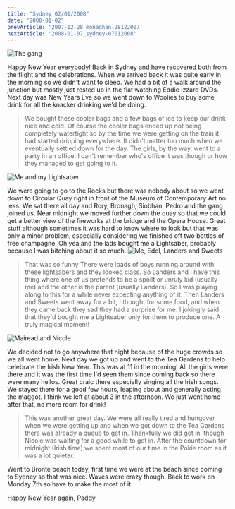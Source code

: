```yaml
---
title: "Sydney 02/01/2008"
date: "2008-01-02"
prevArticle: '2007-12-28_monaghan-28122007'
nextArticle: '2008-01-07_sydney-07012008'
---
```

![The gang](/images/PC310036.JPG "The gang outside the museum, before the messiness!")

Happy New Year everybody! Back in Sydney and have recovered both from the flight and the celebrations. When we arrived back it was quite early in the morning so we didn't want to sleep. We had a bit of a walk around the junction but mostly just rested up in the flat watching Eddie Izzard DVDs. Next day was New Years Eve so we went down to Woolies to buy some drink for all the knacker drinking we'd be doing.
> We bought these cooler bags and a few bags of ice to keep our drink nice and cold. Of course the cooler bags ended up not being completely watertight so by the time we were getting on the train it had started dripping everywhere. It didn't matter too much when we eventually settled down for the day. The girls, by the way, went to a party in an office. I can't remember who's office it was though or how they managed to get going to it.

![Me and my Lightsaber](/images/PC311855.JPG "Me and my Lightsaber")

We were going to go to the Rocks but there was nobody about so we went down to Circular Quay right in front of the Museum of Contemporary Art no less. We sat there all day and Rory, Bronagh, Siobhan, Pedro and the gang joined us. Near midnight we moved further down the quay so that we could get a better view of the fireworks at the bridge and the Opera House. Great stuff although sometimes it was hard to know where to look but that was only a minor problem, especially considering we finished off two bottles of free champagne. Oh yea and the lads bought me a Lightsaber, probably because I was bitching about it so much.
![Me, Edel, Landers and Sweets](/images/PC310112.JPG "Anyone for some Champagne?")

> That was so funny There were loads of boys running around with these lightsabers and they looked class. So Landers and I have this thing where one of us pretends to be a spoilt or unruly kid (usually me) and the other is the parent (usually Landers). So I was playing along to this for a while never expecting anything of it. Then Landers and Sweets went away for a bit, I thought for some food, and when they came back they sad they had a surprise for me. I jokingly said that they'd bought me a Lightsaber only for them to produce one. A truly magical moment!

![Mairead and Nicole](/images/P1011939.JPG "Mairead and Nicole at the Pokies")

We decided not to go anywhere that night because of the huge crowds so we all went home. Next day we got up and went to the Tea Gardens to help celebrate the Irish New Year. This was at 11 in the morning! All the girls were there and it was the first time I'd seen them since coming back so there were many hellos. Great craic there especially singing all the Irish songs. We stayed there for a good few hours, leaping about and generally acting the maggot. I think we left at about 3 in the afternoon. We just went home after that, no more room for drink!
> This was another great day. We were all really tired and hungover when we were getting up and when we got down to the Tea Gardens there was already a queue to get in. Thankfully we did get in, though Nicole was waiting for a good while to get in. After the countdown for midnight (Irish time) we spent most of our time in the Pokie room as it was a lot quieter.

Went to Bronte beach today, first time we were at the beach since coming to Sydney so that was nice. Waves were crazy though. Back to work on Monday 7th so have to make the most of it.

Happy New Year again,
Paddy